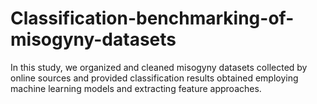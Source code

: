 # Classification-benchmarking-of-misogyny-datasets
 In this study, we organized and cleaned misogyny datasets collected by online sources and provided classification results obtained employing machine learning models and extracting feature approaches.
